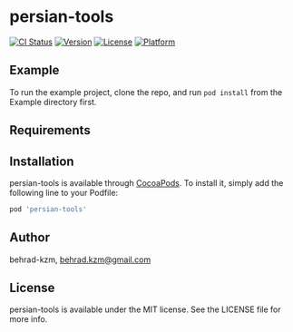 # persian-tools

[![CI Status](https://img.shields.io/travis/behrad-kzm/persian-tools.svg?style=flat)](https://travis-ci.org/behrad-kzm/persian-tools)
[![Version](https://img.shields.io/cocoapods/v/persian-tools.svg?style=flat)](https://cocoapods.org/pods/persian-tools)
[![License](https://img.shields.io/cocoapods/l/persian-tools.svg?style=flat)](https://cocoapods.org/pods/persian-tools)
[![Platform](https://img.shields.io/cocoapods/p/persian-tools.svg?style=flat)](https://cocoapods.org/pods/persian-tools)

## Example

To run the example project, clone the repo, and run `pod install` from the Example directory first.

## Requirements

## Installation

persian-tools is available through [CocoaPods](https://cocoapods.org). To install
it, simply add the following line to your Podfile:

```ruby
pod 'persian-tools'
```

## Author

behrad-kzm, behrad.kzm@gmail.com

## License

persian-tools is available under the MIT license. See the LICENSE file for more info.
